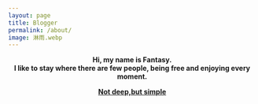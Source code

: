 ```yaml
---
layout: page
title: Blogger
permalink: /about/
image: 淋雨.webp
---
```

 <center><b>Hi, my name is Fantasy.</b> </center>
<center><b>I like to stay where there are few people, being free and enjoying every moment.</b> </center>

[<center><strong>Not deep,but simple</strong></center>](https://fantasy-s.gitee.io/2020/06/25/%E4%B8%89%E6%AF%9B-%E6%88%91%E4%B8%8D%E6%B1%82%E6%B7%B1%E5%88%BB%E5%8F%AA%E6%B1%82%E7%AE%80%E5%8D%95/) 